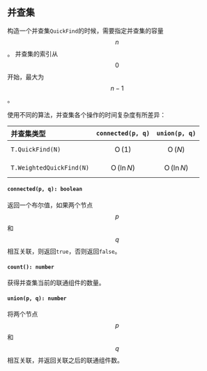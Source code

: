 <a name="t"></a>

<a name="quickfind"></a>
## 并查集
构造一个并查集`QuickFind`的时候，需要指定并查集的容量$$n$$。
并查集的索引从$$0$$开始，最大为$$n-1$$。

使用不同的算法，并查集各个操作的时间复杂度有所差异：

并查集类型 | `connected(p, q)` | `union(p, q)`
:----|:-----------------:|:-------------
`T.QuickFind(N)` | $$\operatorname{O}(1)$$ | $$\operatorname{O}(N)$$
`T.WeightedQuickFind(N)` | $$\operatorname{O}(\ln N)$$ | $$\operatorname{O}(\ln N)$$

#### `connected(p, q): boolean`
返回一个布尔值，如果两个节点$$p$$和$$q$$相互关联，则返回`true`，否则返回`false`。
#### `count(): number`
获得并查集当前的联通组件的数量。
#### `union(p, q): number`
将两个节点$$p$$和$$q$$相互关联，并返回关联之后的联通组件数。

<!--[Back to top](#t)-->